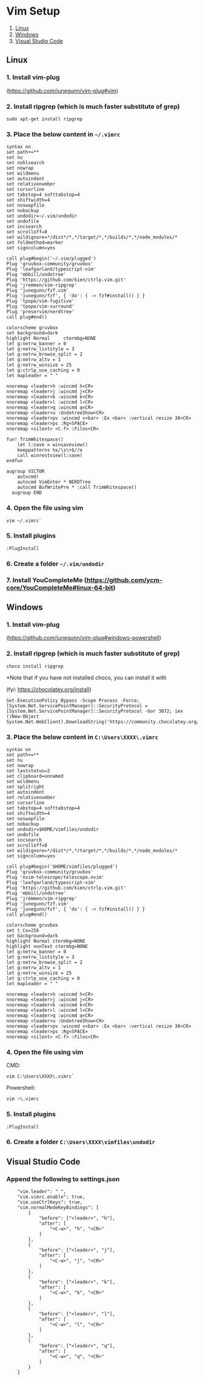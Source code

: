 # Vim Setup
1. [Linux](#Linux)
2. [Windows](#Windows)
3. [Visual Studio Code](#VSCode)


## Linux
### 1. Install vim-plug
(https://github.com/junegunn/vim-plug#vim)
### 2. Install ripgrep (which is much faster substitute of grep)
```
sudo apt-get install ripgrep
```
### 3. Place the below content in ```~/.vimrc```
```
syntax on
set path+=**
set nu
set nohlsearch
set nowrap
set wildmenu
set autoindent
set relativenumber
set cursorline
set tabstop=4 softtabstop=4
set shiftwidth=4
set noswapfile
set nobackup
set undodir=~/.vim/undodir
set undofile
set incsearch
set scrolloff=8
set wildignore=*/dist*/*,*/target/*,*/builds/*,*/node_modules/*
set foldmethod=marker
set signcolumn=yes

call plug#begin('~/.vim/plugged')
Plug 'gruvbox-community/gruvbox'
Plug 'leafgarland/typescript-vim'
Plug 'mbbill/undotree'
Plug 'https://github.com/kien/ctrlp.vim.git'
Plug 'jremmen/vim-ripgrep'
Plug 'junegunn/fzf.vim'
Plug 'junegunn/fzf', { 'do': { -> fzf#install() } }
Plug 'tpope/vim-fugitive'
Plug 'tpope/vim-surround'
Plug 'preservim/nerdtree'
call plug#end()

colorscheme gruvbox
set background=dark
highlight Normal     ctermbg=NONE
let g:netrw_banner = 0
let g:netrw_liststyle = 3
let g:netrw_browse_split = 2
let g:netrw_altv = 1
let g:netrw_winsize = 25
let g:ctrlp_use_caching = 0
let mapleader = " "

nnoremap <leader>h :wincmd h<CR>
nnoremap <leader>j :wincmd j<CR>
nnoremap <leader>k :wincmd k<CR>
nnoremap <leader>l :wincmd l<CR>
nnoremap <leader>q :wincmd q<CR>
nnoremap <leader>u :UndotreeShow<CR>
nnoremap <leader>pv :wincmd v<bar> :Ex <bar> :vertical resize 30<CR>
nnoremap <leader>ps :Rg<SPACE>
nnoremap <silent> <C-f> :Files<CR>

fun! TrimWhitespace() 
    let l:save = winsaveview() 
    keeppatterns %s/\s\+$//e 
    call winrestview(l:save) 
endfun 
 
augroup VICTOR 
    autocmd! 
    autocmd VimEnter * NERDTree
    autocmd BufWritePre * :call TrimWhitespace() 
  augroup END

```
### 4. Open the file using vim
```
vim ~/.vimrc`
```
### 5. Install plugins
```
:PlugInstall
```
### 6. Create a folder ```~/.vim/undodir```
### 7. Install YouCompleteMe (https://github.com/ycm-core/YouCompleteMe#linux-64-bit)

## Windows
### 1. Install vim-plug
(https://github.com/junegunn/vim-plug#windows-powershell)
### 2. Install ripgrep (which is much faster substitute of grep)
```
choco install ripgrep
```
*Note that if you have not installed choco, you can install it with

(fyi: https://chocolatey.org/install)
```
Set-ExecutionPolicy Bypass -Scope Process -Force; [System.Net.ServicePointManager]::SecurityProtocol = [System.Net.ServicePointManager]::SecurityProtocol -bor 3072; iex ((New-Object System.Net.WebClient).DownloadString('https://community.chocolatey.org/install.ps1'))
```
### 3. Place the below content in ```C:\Users\XXXX\.vimrc```
```
syntax on
set path+=**
set nu
set nowrap
set laststatus=2
set clipboard=unnamed
set wildmenu
set splitright
set autoindent
set relativenumber
set cursorline
set tabstop=4 softtabstop=4
set shiftwidth=4
set noswapfile
set nobackup
set undodir=$HOME/vimfiles/undodir
set undofile
set incsearch
set scrolloff=8
set wildignore=*/dist*/*,*/target/*,*/builds/*,*/node_modules/*
set signcolumn=yes

call plug#begin('$HOME/vimfiles/plugged')
Plug 'gruvbox-community/gruvbox'
Plug 'nvim-telescope/telescope.nvim'
Plug 'leafgarland/typescript-vim'
Plug 'https://github.com/kien/ctrlp.vim.git'
Plug 'mbbill/undotree'
Plug 'jremmen/vim-ripgrep'
Plug 'junegunn/fzf.vim'
Plug 'junegunn/fzf', { 'do': { -> fzf#install() } }
call plug#end()

colorscheme gruvbox
set t_Co=256
set background=dark
highlight Normal ctermbg=NONE
highlight nonText ctermbg=NONE
let g:netrw_banner = 0
let g:netrw_liststyle = 3
let g:netrw_browse_split = 2
let g:netrw_altv = 1
let g:netrw_winsize = 25
let g:ctrlp_use_caching = 0
let mapleader = " "

nnoremap <leader>h :wincmd h<CR>
nnoremap <leader>j :wincmd j<CR>
nnoremap <leader>k :wincmd k<CR>
nnoremap <leader>l :wincmd l<CR>
nnoremap <leader>q :wincmd q<CR>
nnoremap <leader>u :UndotreeShow<CR>
nnoremap <leader>pv :wincmd v<bar> :Ex <bar> :vertical resize 30<CR>
nnoremap <leader>ps :Rg<SPACE>
nnoremap <silent> <C-f> :Files<CR>
```
### 4. Open the file using vim
CMD:
```
vim C:\Users\XXXX\.vimrc`
```
Powershell:
```
vim ~\.vimrc
```
### 5. Install plugins
```
:PlugInstall
```
### 6. Create a folder ```C:\Users\XXXX\vimfiles\undodir```

## Visual Studio Code <a name="VSCode"></a>
### Append the following to settings.json
```
    "vim.leader": " ",
    "vim.vimrc.enable": true,
    "vim.useCtrlKeys": true,
    "vim.normalModeKeyBindings": [
        {
            "before": ["<leader>", "h"],
            "after": [
                "<C-w>", "h", "<CR>"
            ]
        },
        {
            "before": ["<leader>", "j"],
            "after": [
                "<C-w>", "j", "<CR>"
            ]
        },
        {
            "before": ["<leader>", "k"],
            "after": [
                "<C-w>", "k", "<CR>"
            ]
        },
        {
            "before": ["<leader>", "l"],
            "after": [
                "<C-w>", "l", "<CR>"
            ]
        },
        {
            "before": ["<leader>", "q"],
            "after": [
                "<C-w>", "q", "<CR>"
            ]
        }
    ]
```
